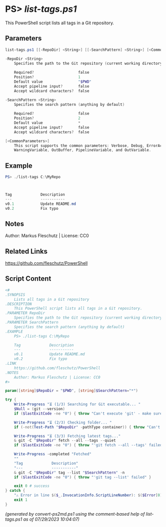 PS> *list-tags.ps1*
====================

This PowerShell script lists all tags in a Git repository.

Parameters
----------
```powershell
list-tags.ps1 [[-RepoDir] <String>] [[-SearchPattern] <String>] [<CommonParameters>]

-RepoDir <String>
    Specifies the path to the Git repository (current working directory by default)
    
    Required?                    false
    Position?                    1
    Default value                "$PWD"
    Accept pipeline input?       false
    Accept wildcard characters?  false

-SearchPattern <String>
    Specifies the search pattern (anything by default)
    
    Required?                    false
    Position?                    2
    Default value                *
    Accept pipeline input?       false
    Accept wildcard characters?  false

[<CommonParameters>]
    This script supports the common parameters: Verbose, Debug, ErrorAction, ErrorVariable, WarningAction, 
    WarningVariable, OutBuffer, PipelineVariable, and OutVariable.
```

Example
-------
```powershell
PS> ./list-tags C:\MyRepo



Tag             Description
---             -----------
v0.1            Update README.md
v0.2            Fix typo

```

Notes
-----
Author: Markus Fleschutz | License: CC0

Related Links
-------------
https://github.com/fleschutz/PowerShell

Script Content
--------------
```powershell
<#
.SYNOPSIS
	Lists all tags in a Git repository
.DESCRIPTION
	This PowerShell script lists all tags in a Git repository.
.PARAMETER RepoDir
	Specifies the path to the Git repository (current working directory by default)
.PARAMETER SearchPattern
	Specifies the search pattern (anything by default)
.EXAMPLE
	PS> ./list-tags C:\MyRepo

	Tag             Description
	---             -----------
	v0.1            Update README.md
	v0.2            Fix typo
.LINK
	https://github.com/fleschutz/PowerShell
.NOTES
	Author: Markus Fleschutz | License: CC0
#>

param([string]$RepoDir = "$PWD", [string]$SearchPattern="*")

try {
	Write-Progress "⏳ (1/3) Searching for Git executable... "
	$Null = (git --version)
	if ($lastExitCode -ne "0") { throw "Can't execute 'git' - make sure Git is installed and available" }

	Write-Progress "⏳ (2/3) Checking folder... "
	if (-not(Test-Path "$RepoDir" -pathType container)) { throw "Can't access directory: $RepoDir" }

	Write-Progress "⏳ (3/3) Fetching latest tags..."
	& git -C "$RepoDir" fetch --all --tags --quiet
	if ($lastExitCode -ne "0") { throw "'git fetch --all --tags' failed" }

	Write-Progress -completed "Fetched" 
	""
	"Tag             Description"
	"---             -----------"
	& git -C "$RepoDir" tag --list "$SearchPattern" -n
	if ($lastExitCode -ne "0") { throw "'git tag --list' failed" }

	exit 0 # success
} catch {
	"⚠️ Error in line $($_.InvocationInfo.ScriptLineNumber): $($Error[0])"
	exit 1
}
```

*(generated by convert-ps2md.ps1 using the comment-based help of list-tags.ps1 as of 07/29/2023 10:04:07)*
